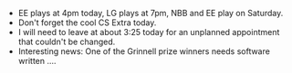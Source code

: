 * EE plays at 4pm today, LG plays at 7pm, NBB and EE play on Saturday.
* Don't forget the cool CS Extra today.
* I will need to leave at about 3:25 today for an unplanned appointment
  that couldn't be changed.
* Interesting news: One of the Grinnell prize winners needs software
  written ....
